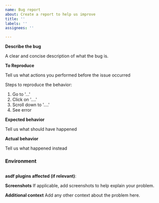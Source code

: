 ```yaml
---
name: Bug report
about: Create a report to help us improve
title: ''
labels: ''
assignees: ''

---
```


**Describe the bug**

A clear and concise description of what the bug is.

**To Reproduce**

Tell us what actions you performed before the issue occurred

Steps to reproduce the behavior:
1. Go to '...'
2. Click on '....'
3. Scroll down to '....'
4. See error


**Expected behavior**

Tell us what should have happened

**Actual behavior**

Tell us what happened instead

### Environment

<!-- Copy the output of `asdf info` here -->
```shell

```

**asdf plugins affected (if relevant)**:

**Screenshots**
If applicable, add screenshots to help explain your problem.

**Additional context**
Add any other context about the problem here.
